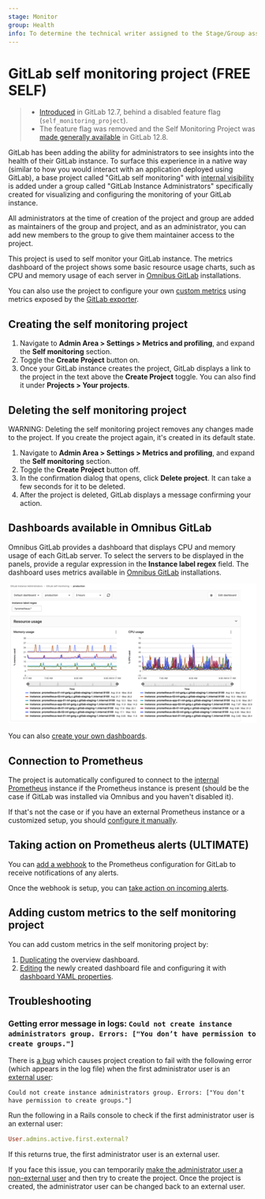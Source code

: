 ```yaml
---
stage: Monitor
group: Health
info: To determine the technical writer assigned to the Stage/Group associated with this page, see https://about.gitlab.com/handbook/engineering/ux/technical-writing/#assignments
---
```


# GitLab self monitoring project **(FREE SELF)**

> - [Introduced](https://gitlab.com/gitlab-org/gitlab/-/issues/32351) in GitLab 12.7, behind a disabled feature flag (`self_monitoring_project`).
> - The feature flag was removed and the Self Monitoring Project was [made generally available](https://gitlab.com/gitlab-org/gitlab/-/issues/198511) in GitLab 12.8.

GitLab has been adding the ability for administrators to see insights into the
health of their GitLab instance. To surface this experience in a native way
(similar to how you would interact with an application deployed using GitLab),
a base project called "GitLab self monitoring" with
[internal visibility](../../../public_access/public_access.md#internal-projects)
is added under a group called "GitLab Instance Administrators"
specifically created for visualizing and configuring the monitoring of your
GitLab instance.

All administrators at the time of creation of the project and group are
added as maintainers of the group and project, and as an administrator, you can
add new members to the group to give them maintainer access to the project.

This project is used to self monitor your GitLab instance. The metrics dashboard
of the project shows some basic resource usage charts, such as CPU and memory usage
of each server in [Omnibus GitLab](https://docs.gitlab.com/omnibus/) installations.

You can also use the project to configure your own
[custom metrics](../../../operations/metrics/index.md#adding-custom-metrics) using
metrics exposed by the [GitLab exporter](../prometheus/gitlab_metrics.md#metrics-available).

## Creating the self monitoring project

1. Navigate to **Admin Area > Settings > Metrics and profiling**, and expand the **Self monitoring** section.
1. Toggle the **Create Project** button on.
1. Once your GitLab instance creates the project, GitLab displays a link to the project in the text above the **Create Project** toggle. You can also find it under **Projects > Your projects**.

## Deleting the self monitoring project

WARNING:
Deleting the self monitoring project removes any changes made to the project. If
you create the project again, it's created in its default state.

1. Navigate to **Admin Area > Settings > Metrics and profiling**, and expand the **Self monitoring** section.
1. Toggle the **Create Project** button off.
1. In the confirmation dialog that opens, click **Delete project**.
   It can take a few seconds for it to be deleted.
1. After the project is deleted, GitLab displays a message confirming your action.

## Dashboards available in Omnibus GitLab

Omnibus GitLab provides a dashboard that displays CPU and memory usage
of each GitLab server. To select the servers to be displayed in the
panels, provide a regular expression in the **Instance label regex** field.
The dashboard uses metrics available in
[Omnibus GitLab](https://docs.gitlab.com/omnibus/) installations.

![GitLab self monitoring overview dashboard](img/self_monitoring_overview_dashboard.png)

You can also
[create your own dashboards](../../../operations/metrics/dashboards/index.md).

## Connection to Prometheus

The project is automatically configured to connect to the
[internal Prometheus](../prometheus/index.md) instance if the Prometheus
instance is present (should be the case if GitLab was installed via Omnibus
and you haven't disabled it).

If that's not the case or if you have an external Prometheus instance or a customized setup,
you should
[configure it manually](../../../user/project/integrations/prometheus.md#manual-configuration-of-prometheus).

## Taking action on Prometheus alerts **(ULTIMATE)**

You can [add a webhook](../../../operations/metrics/alerts.md#external-prometheus-instances)
to the Prometheus configuration for GitLab to receive notifications of any
alerts.

Once the webhook is setup, you can
[take action on incoming alerts](../../../operations/metrics/alerts.md#trigger-actions-from-alerts).

## Adding custom metrics to the self monitoring project

You can add custom metrics in the self monitoring project by:

1. [Duplicating](../../../operations/metrics/dashboards/index.md#duplicate-a-gitlab-defined-dashboard) the overview dashboard.
1. [Editing](../../../operations/metrics/index.md) the newly created dashboard file and configuring it with [dashboard YAML properties](../../../operations/metrics/dashboards/yaml.md).

## Troubleshooting

### Getting error message in logs: `Could not create instance administrators group. Errors: ["You don’t have permission to create groups."]`

There is [a bug](https://gitlab.com/gitlab-org/gitlab/-/issues/208676) which causes
project creation to fail with the following error (which appears in the log file)
when the first administrator user is an
[external user](../../../user/permissions.md#external-users):

```plaintext
Could not create instance administrators group. Errors: ["You don’t have permission to create groups."]
```

Run the following in a Rails console to check if the first administrator user is an external user:

```ruby
User.admins.active.first.external?
```

If this returns true, the first administrator user is an external user.

If you face this issue, you can temporarily
[make the administrator user a non-external user](../../../user/permissions.md#external-users)
and then try to create the project.
Once the project is created, the administrator user can be changed back to an external user.
